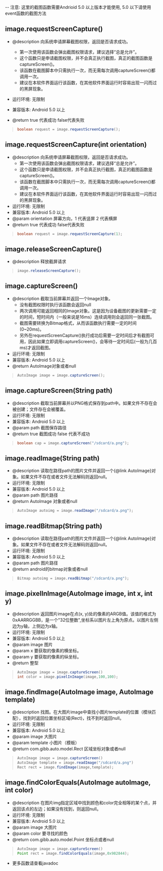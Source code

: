 
-- 注意: 这里的截图函数需要Andrioid 5.0 以上版本才能使用, 5.0 以下请使用event函数的截图方法

## image.requestScreenCapture()
* @description 向系统申请屏幕截图权限，返回是否请求成功。
    * 第一次使用该函数会弹出截图权限请求，建议选择“总是允许”。
    * 这个函数只是申请截图权限，并不会真正执行截图，真正的截图函数是captureScreen()。
    * 该函数在截图脚本中只需执行一次，而无需每次调用captureScreen()都调用一次。
    * 建议在本软件界面运行该函数，在其他软件界面运行时容易出现一闪而过的黑屏现象。


* 运行环境: 无限制
* 兼容版本: Android 5.0 以上 
* @return true 代表成功 false代表失败

> ```java
> boolean request = image.requestScreenCapture();
> ```


## image.requestScreenCapture(int orientation)
* @description 向系统申请屏幕截图权限，返回是否请求成功。
    * 第一次使用该函数会弹出截图权限请求，建议选择“总是允许”。
    * 这个函数只是申请截图权限，并不会真正执行截图，真正的截图函数是captureScreen()。
    * 该函数在截图脚本中只需执行一次，而无需每次调用captureScreen()都调用一次。
    * 建议在本软件界面运行该函数，在其他软件界面运行时容易出现一闪而过的黑屏现象。
* 运行环境: 无限制
* 兼容版本: Android 5.0 以上
* @param orientation 屏幕方向，1 代表竖屏  2 代表横屏
* @return true 代表成功 false代表失败

> ```java
> boolean request = image.requestScreenCapture(1);
> ```


## image.releaseScreenCapture()
* @description 释放截屏请求

> ```java
> image.releaseScreenCapture();
> ```



## image.captureScreen()
* @description 截取当前屏幕并返回一个Image对象。
    * 没有截图权限时执行该函数会返回null
    * 两次调用可能返回相同的Image对象。这是因为设备截图的更新需要一定的时间，短时间内（一般来说是16ms）连续调用则会返回同一张截图。
    * 截图需要转换为Bitmap格式，从而该函数执行需要一定的时间(0~20ms)。
    * 另外在requestScreenCapture()执行成功后需要一定时间后才有截图可用，因此如果立即调用captureScreen()，会等待一定时间后(一般为几百ms)才返回截图。
* 运行环境: 无限制
* 兼容版本: Android 5.0 以上
* @return AutoImage对象或者null

> ```java
> AutoImage image = image.captureScreen();
> ```


## image.captureScreen(String path)
* @description 截取当前屏幕并以PNG格式保存到path中。如果文件不存在会被创建；文件存在会被覆盖。
* 运行环境: 无限制
* 兼容版本: Android 5.0 以上
* @param path 截图保存路径
* @return true 截图成功 false 代表不成功

> ```java
> boolean cap = image.captureScreen("/sdcard/a.png");
> ```

## image.readImage(String path)
* @description 读取在路径path的图片文件并返回一个{@link AutoImage}对象。如果文件不存在或者文件无法解码则返回null。
* 运行环境: 无限制
* 兼容版本: Android 5.0 以上
* @param path 图片路径
* @return AutoImage 对象或者null

> ```java
> AutoImage autoimg = image.readImage("/sdcard/a.png");
> ```

## image.readBitmap(String path)
* @description 读取在路径path的图片文件并返回一个{@link AutoImage}对象。如果文件不存在或者文件无法解码则返回null。
* 运行环境: 无限制
* 兼容版本: Android 5.0 以上
* @param path 图片路径
* @return android的bitmap对象或者null

> ```java
> Bitmap autoimg = image.readBitmap("/sdcard/a.png");
> ```


## image.pixelInImage(AutoImage image, int x, int y)
* @description 返回图片image在点(x, y)处的像素的ARGB值。该值的格式为0xAARRGGBB，是一个"32位整数",坐标系以图片左上角为原点。以图片左侧边为y轴，上侧边为x轴。
* 运行环境: 无限制
* 兼容版本: Android 5.0 以上
* @param image 图片
* @param x     要获取的像素的横坐标。
* @param y     要获取的像素的纵坐标。
* @return 整型

> ```java
> AutoImage image = image.captureScreen()
> int color = image.pixelInImage(image,100,100);
> ```




## image.findImage(AutoImage image, AutoImage template)
* @description 找图。在大图片image中查找小图片template的位置（模块匹配），找到时返回位置坐标区域(Rect)，找不到时返回null。
* 运行环境: 无限制
* 兼容版本: Android 5.0 以上
* @param image 大图片
* @param template 小图片（模板）
* @return com.gibb.auto.model.Rect 区域坐标对象或者null

> ```java
> AutoImage image = image.captureScreen()
> AutoImage template = image.readImage("/sdcard/a.png")
> Rect rect = image.findImage(image,template);
> ```


## image.findColorEquals(AutoImage autoImage, int color)
* @description 在图片img指定区域中找到颜色和color完全相等的某个点，并返回该点的左边；如果没有找到，则返回null。
* 运行环境: 无限制
* 兼容版本: Android 5.0 以上
* @param image 大图片
* @param color     要寻找的颜色 
* @return com.gibb.auto.model.Point 坐标点或者null

> ```java
> AutoImage image = image.captureScreen()
> Point rect = image.findColorEquals(image,0x982844);
> ```


- 更多函数请查看javadoc